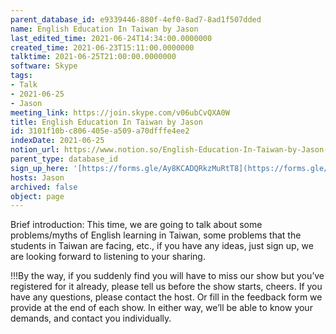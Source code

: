 ```yaml
---
parent_database_id: e9339446-880f-4ef0-8ad7-8ad1f507dded
name: English Education In Taiwan by Jason
last_edited_time: 2021-06-24T14:34:00.0000000
created_time: 2021-06-23T15:11:00.0000000
talktime: 2021-06-25T21:00:00.0000000
software: Skype
tags:
- Talk
- 2021-06-25
- Jason
meeting_link: https://join.skype.com/v06ubCvQXA0W
title: English Education In Taiwan by Jason
id: 3101f10b-c806-405e-a509-a70dfffe4ee2
indexDate: 2021-06-25
notion_url: https://www.notion.so/English-Education-In-Taiwan-by-Jason-3101f10bc806405ea509a70dfffe4ee2
parent_type: database_id
sign_up_here: '[https://forms.gle/Ay8KCADQRkzMuRtT8](https://forms.gle/Ay8KCADQRkzMuRtT8)'
hosts: Jason
archived: false
object: page
---
```




Brief introduction: This time, we are going to talk about some problems/myths of English learning in Taiwan, some problems that the students in Taiwan are facing, etc., if you have any ideas, just sign up, we are looking forward to listening to your sharing.

!!!By the way, if you suddenly find you will have to miss our show but you’ve registered for it already, please tell us before the show starts, cheers.
If you have any questions, please contact the host. Or fill in the feedback form we provide at the end of each show. In either way, we’ll be able to know your demands, and contact you individually.

